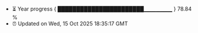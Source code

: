 - ⏳ Year progress { ███████████████████████▁▁▁▁▁▁▁ } 78.84 %
- ⏰ Updated on Wed, 15 Oct 2025 18:35:17 GMT

